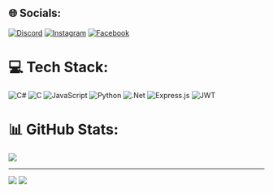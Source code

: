
## 🌐 Socials:
[![Discord](https://img.shields.io/badge/Discord:sudlit#9279-%237289DA.svg?logo=discord&logoColor=white)](#)
[![Instagram](https://img.shields.io/badge/Instagram-%23E4405F.svg?logo=Instagram&logoColor=white)](https://instagram.com/sudlit_) 
[![Facebook](https://img.shields.io/badge/Facebook-%231877F2.svg?logo=Facebook&logoColor=white)](http://fb.com/sudlit.w/)

# 💻 Tech Stack:
![C#](https://img.shields.io/badge/c%23-%23239120.svg?style=flat&logo=c-sharp&logoColor=white) ![C](https://img.shields.io/badge/c-%2300599C.svg?style=flat&logo=c&logoColor=white) ![JavaScript](https://img.shields.io/badge/javascript-%23323330.svg?style=flat&logo=javascript&logoColor=%23F7DF1E) ![Python](https://img.shields.io/badge/python-3670A0?style=flat&logo=python&logoColor=ffdd54) ![.Net](https://img.shields.io/badge/.NET-5C2D91?style=flat&logo=.net&logoColor=white) ![Express.js](https://img.shields.io/badge/express.js-%23404d59.svg?style=flat&logo=express&logoColor=%2361DAFB) ![JWT](https://img.shields.io/badge/JWT-black?style=flat&logo=JSON%20web%20tokens)
# 📊 GitHub Stats:
![](https://github-readme-stats.vercel.app/api?username=sudlit&theme=radical&hide_border=false&include_all_commits=true&count_private=true)<br/>

---
[![](https://visitcount.itsvg.in/api?id=sudlit&icon=0&color=0)](https://visitcount.itsvg.in)
![](https://komarev.com/ghpvc/?username=sudlit&color=green)

  <!-- Proudly created with GPRM ( https://gprm.itsvg.in ) -->
  
